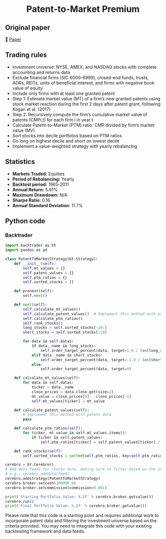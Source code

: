 <div align="center">
  <h1>Patent-to-Market Premium</h1>
</div>

## Original paper

📕 [Paper](https://papers.ssrn.com/sol3/papers.cfm?abstract_id=3285921)

## Trading rules

- Investment universe: NYSE, AMEX, and NASDAQ stocks with complete accounting and returns data
- Exclude financial firms (SIC 6000-6999), closed-end funds, trusts, ADRs, REITs, units of beneficial interest, and firms with negative book value of equity
- Include only firms with at least one granted patent
- Step 1: Estimate market value (MT) of a firm’s new granted patents using stock market reaction during the first 2 days after patent grant, following Kogan et al. (2017)
- Step 2: Recursively compute the firm’s cumulative market value of patents (CMPi,t) for each firm i in year t
- Calculate Patent-to-Market (PTM) ratio: CMP divided by firm’s market value (MV)
- Sort stocks into decile portfolios based on PTM ratios
- Go long on highest decile and short on lowest decile
- Implement a value-weighted strategy with yearly rebalancing

## Statistics

- **Markets Traded:** Equities
- **Period of Rebalancing:** Yearly
- **Backtest period:** 1965-2011
- **Annual Return:** 5.91%
- **Maximum Drawdown:** N/A
- **Sharpe Ratio:** 0.16
- **Annual Standard Deviation:** 11.7%

## Python code

### Backtrader

```python
import backtrader as bt
import pandas as pd

class PatentToMarketStrategy(bt.Strategy):
    def __init__(self):
        self.mt_values = {}
        self.patent_values = {}
        self.ptm_ratios = {}
        self.sorted_stocks = []

    def prenext(self):
        self.next()

    def next(self):
        self.calculate_mt_values()
        self.calculate_patent_values()  # Implement this method with patent data
        self.calculate_ptm_ratios()
        self.rank_stocks()
        long_stocks = self.sorted_stocks[-10:]
        short_stocks = self.sorted_stocks[:10]

        for data in self.datas:
            if data._name in long_stocks:
                self.order_target_percent(data, target=1.0 / len(long_stocks))
            elif data._name in short_stocks:
                self.order_target_percent(data, target=-1.0 / len(short_stocks))
            else:
                self.order_target_percent(data, target=0)

    def calculate_mt_values(self):
        for data in self.datas:
            ticker = data._name
            close_prices = data.close.get(size=2)
            mt_value = close_prices[0] - close_prices[-1]
            self.mt_values[ticker] = mt_value

    def calculate_patent_values(self):
        # Implement this method with patent data
        pass

    def calculate_ptm_ratios(self):
        for ticker, mt_value in self.mt_values.items():
            if ticker in self.patent_values:
                self.ptm_ratios[ticker] = self.patent_values[ticker] / mt_value

    def rank_stocks(self):
        self.sorted_stocks = sorted(self.ptm_ratios, key=self.ptm_ratios.get)

cerebro = bt.Cerebro()
# Add data feeds for stocks here, making sure to filter based on the investment universe criteria
# e.g., cerebro.adddata(feed)
cerebro.addstrategy(PatentToMarketStrategy)
cerebro.broker.setcash(100000.0)
cerebro.broker.setcommission(commission=0.001)

print('Starting Portfolio Value: %.2f' % cerebro.broker.getvalue())
cerebro.run()
print('Final Portfolio Value: %.2f' % cerebro.broker.getvalue())
```

Please note that this code is a starting point and requires additional work to incorporate patent data and filtering the investment universe based on the criteria provided. You may need to integrate this code with your existing backtesting framework and data feeds.